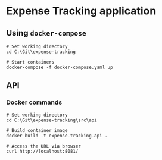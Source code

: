 # Expense Tracking application

## Using `docker-compose`

```pwsh
# Set working directory
cd C:\Git\expense-tracking

# Start containers
docker-compose -f docker-compose.yaml up
```

## API

### Docker commands
```pwsh
# Set working directory
cd C:\Git\expense-tracking\src\api

# Build container image
docker build -t expense-tracking-api .

# Access the URL via browser
curl http://localhost:8081/
```

